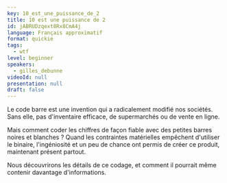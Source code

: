 ```yaml
---
key: 10_est_une_puissance_de_2
title: 10 est une puissance de 2
id: jABRUDzqext8Rx8CmA4j
language: Français approximatif
format: quickie
tags:
  - wtf
level: beginner
speakers:
  - gilles_debunne
videoId: null
presentation: null
draft: false
---
```

Le code barre est une invention qui a radicalement modifié nos sociétés. Sans elle, pas d'inventaire efficace, de supermarchés ou de vente en ligne.

Mais comment coder les chiffres de façon fiable avec des petites barres noires et blanches ? Quand les contraintes matérielles empêchent d'utiliser le binaire, l'ingéniosité et un peu de chance ont permis de créer ce produit, maintenant présent partout.


Nous découvrirons les détails de ce codage, et comment il pourrait même contenir davantage d'informations.
